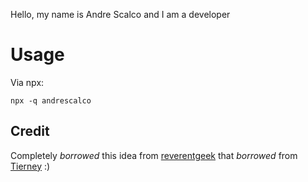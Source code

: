 Hello, my name is Andre Scalco and I am a developer

# Usage
Via npx:
```
npx -q andrescalco
```

## Credit

Completely *borrowed* this idea from [reverentgeek](https://github.com/reverentgeek) that *borrowed* from [Tierney](https://github.com/bnb/bitandbang) :)
